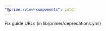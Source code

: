 ```yaml
---
"@primer/view-components": patch
---
```


Fix guide URLs (in lib/primer/deprecations.yml)

<!-- Changed components: _none_ -->
